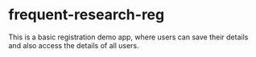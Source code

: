 # frequent-research-reg
This is a basic registration demo app, where users can save their details and also access the details of all users.
